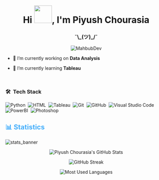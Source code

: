 <h1 align="center">Hi <img src="https://github.com/NoobMahbub/NoobMahbub/blob/main/Wave.gif" height="55px" width="55px">, I'm Piyush Chourasia</h1>
<h3 align="center">¯\_(ツ)_/¯

></h3>
<p align="center"> <img src="dev-working.gif" alt="MahbubDev"/> </p>

- 🔭 I’m currently working on **Data Analysis**

- 🌱 I’m currently learning **Tableau**




<br />

### 🛠 &nbsp;Tech Stack



![Python](https://img.shields.io/badge/-Python-05122A?style=flat&logo=Python)&nbsp;
![HTML](https://img.shields.io/badge/-HTML-05122A?style=flat&logo=HTML5)&nbsp;
![Tableau](https://img.shields.io/badge/-Tableau-05122A?style=flat&logo=tableau3&logoColor=1572B6)&nbsp;
![Git](https://img.shields.io/badge/-Git-05122A?style=flat&logo=git)&nbsp;
![GitHub](https://img.shields.io/badge/-GitHub-05122A?style=flat&logo=github)&nbsp;
![Visual Studio Code](https://img.shields.io/badge/-Visual%20Studio%20Code-05122A?style=flat&logo=visual-studio-code&logoColor=007ACC)&nbsp;
![PowerBI](https://img.shields.io/badge/-Powerbi-05122A?style=flat&logo=PowerBi)&nbsp;
![Photoshop](https://img.shields.io/badge/-Photoshop-05122A?style=flat&logo=adobe-photoshop)&nbsp;
<br />
<h2 style="color: #44AEFB">📊 Statistics</h2>

![stats_banner](https://user-images.githubusercontent.com/78341798/194534778-d662496c-ae00-4e8d-ae9b-b90912054e7f.gif)


<div class="stats" align="center">

![Piyush Chourasia's GitHub Stats](https://github-readme-stats.vercel.app/api?username=piyushchourasia05&hide=stars&count_private=true&show_icons=true&theme=algolia&border_radius=20)

![GitHub Streak](https://streak-stats.demolab.com?user=piyushchourasia05&count_private=true&theme=algolia&border_radius=20)

![Most Used Languages](https://github-readme-stats.vercel.app/api/top-langs/?username=piyushchourasia05&show_icons=true&theme=algolia&border_radius=20) 
    

<!--![Most Used Languages](https://github-readme-stats.vercel.app/api/top-langs/?username=piyushchourasia05&layout=compact&show_icons=true&theme=algolia&border_radius=20)-->
</div>


<p>

</p>
